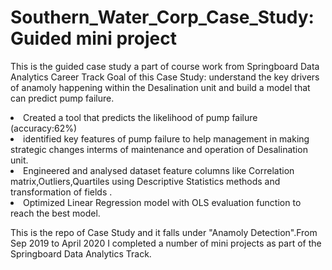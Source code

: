 # Southern_Water_Corp_Case_Study:Guided mini project
This is the guided case study a part of course work from Springboard Data Analytics Career Track 
Goal of this Case Study: understand the key drivers of anamoly happening within the Desalination unit and build a model that can predict pump failure.

<li>Created a tool that predicts the likelihood of pump failure (accuracy:62%) </li>
<li>identified key features of pump failure to help management in making strategic changes interms of   maintenance and operation of Desalination unit. </li>
<li>Engineered and analysed dataset feature columns like Correlation matrix,Outliers,Quartiles using Descriptive Statistics methods and transformation of fields .</li>
<li>Optimized Linear Regression model with OLS evaluation function to reach the best model.</li>

This is the repo of Case Study and it falls under "Anamoly Detection".From Sep 2019 to April 2020 I completed a number of  mini projects as part of the Springboard Data Analytics Track.
